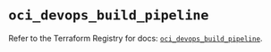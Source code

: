 # `oci_devops_build_pipeline`

Refer to the Terraform Registry for docs: [`oci_devops_build_pipeline`](https://registry.terraform.io/providers/oracle/oci/6.18.0/docs/resources/devops_build_pipeline).
